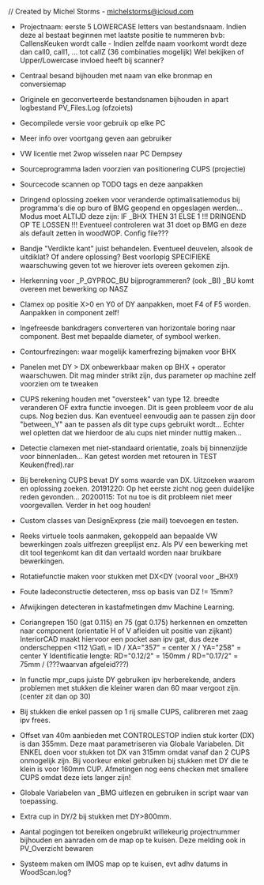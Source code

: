 //  Created by Michel Storms - michelstorms@icloud.com

- Projectnaam: eerste 5 LOWERCASE letters van bestandsnaam. Indien deze al bestaat beginnen met laatste positie te nummeren
    bvb: CallensKeuken wordt calle - Indien zelfde naam voorkomt wordt deze dan call0, call1, ... tot callZ (36 combinaties mogelijk)
    Wel bekijken of Upper/Lowercase invloed heeft bij scanner?

- Centraal besand bijhouden met naam van elke bronmap en conversiemap

- Originele en geconverteerde bestandsnamen bijhouden in apart logbestand PV_Files.Log (ofzoiets)

- Gecompilede versie voor gebruik op elke PC

- Meer info over voortgang geven aan gebruiker

- VW licentie met 2wop wisselen naar PC Dempsey

- Sourceprogramma laden voorzien van positionering CUPS (projectie)

- Sourcecode scannen op TODO tags en deze aanpakken

- Dringend oplossing zoeken voor veranderde optimalisatiemodus bij programma's die op buro of BMG geopend en opgeslagen werden...
    Modus moet ALTIJD deze zijn: IF _BHX THEN 31 ELSE 1 !!! DRINGEND OP TE LOSSEN !!! Eventueel controleren wat 31 doet op BMG en deze als
    default zetten in woodWOP. Config file???

- Bandje "Verdikte kant" juist behandelen. Eventueel deuvelen, alsook de uitdiklat? Of andere oplossing?
    Best voorlopig SPECIFIEKE waarschuwing geven tot we hierover iets overeen gekomen zijn.

- Herkenning voor  _P_GYPROC_BU bijprogrammeren? (ook _BI) _BU komt overeen met bewerking op NASZ

- Clamex op positie X>0 en Y0 of DY aanpakken, moet F4 of F5 worden. Aanpakken in component zelf!

- Ingefreesde bankdragers converteren van horizontale boring naar component. Best met bepaalde diameter, of symbool werken.

- Contourfrezingen: waar mogelijk kamerfrezing bijmaken voor BHX

- Panelen met DY > DX onbewerkbaar maken op BHX + operator waarschuwen.
    Dit mag minder strikt zijn, dus parameter op machine zelf voorzien om te tweaken

- CUPS rekening houden met "oversteek" van type 12. breedte veranderen OF extra functie invoegen. Dit is geen probleem voor de alu cups. Nog bezien dus.
    Kan eventueel eenvoudig aan te passen zijn door "between_Y" aan te passen als dit type cups gebruikt wordt... Echter wel opletten dat we hierdoor de alu cups niet minder nuttig maken...

- Detectie clamexen met niet-standaard orientatie, zoals bij binnenzijde voor binnenladen... Kan getest worden met retouren in TEST
    Keuken(fred).rar

- Bij berekening CUPS bevat DY soms waarde van DX. Uitzoeken waarom en oplossing zoeken.
    20191220: Op het eerste zicht nog geen duidelijke reden gevonden...
    20200115: Tot nu toe is dit probleem niet meer voorgevallen. Verder in het oog houden!

- Custom classes van DesignExpress (zie mail) toevoegen en testen.

- Reeks virtuele tools aanmaken, gekoppeld aan bepaalde VW bewerkingen zoals uitfrezen greeplijst enz. Als PV een bewerking
    met dit tool tegenkomt kan dit dan vertaald worden naar bruikbare bewerkingen.

- Rotatiefunctie maken voor stukken met DX<DY (vooral voor _BHX!)

- Foute ladeconstructie detecteren, mss op basis van DZ != 15mm?

- Afwijkingen detecteren in kastafmetingen dmv Machine Learning.

- Coriangrepen 150 (gat 0.115) en 75 (gat 0.175) herkennen en omzetten naar component
    (orientatie H of V afleiden uit positie van zijkant)
    InteriorCAD maakt hiervoor een pocket aan ipv gat, dus deze onderscheppen
    <112 \Gat\ = ID / XA="357" = center X / YA="258" = center Y
    Identificatie lengte: RD="0.12/2" = 150mm / RD="0.17/2" = 75mm / (???waarvan afgeleid???)

- In functie mpr_cups juiste DY gebruiken ipv herberekende, anders problemen met stukken die kleiner waren dan 60 maar vergoot zijn. (center zit dan op 30)

- Bij stukken die enkel passen op 1 rij smalle CUPS, calibreren met zaag ipv frees.

- Offset van 40m aanbieden met CONTROLESTOP indien stuk korter (DX) is dan 355mm. Deze maat parametriseren via Globale Variabelen.
    Dit ENKEL doen voor stukken tot DX van 315mm omdat vanaf dan 2 CUPS onmogelijk zijn.
    Bij voorkeur enkel gebruiken bij stukken met DY die te klein is voor 160mm CUP.
    Afmetingen nog eens checken met smallere CUPS omdat deze iets langer zijn!

- Globale Variabelen van _BMG uitlezen en gebruiken in script waar van toepassing.

- Extra cup in DY/2 bij stukken met DY>800mm.

- Aantal pogingen tot bereiken ongebruikt willekeurig projectnummer bijhouden en aanraden om de map op te kuisen.
    Deze melding ook in PV_Overzicht bewaren

- Systeem maken om IMOS map op te kuisen, evt adhv datums in WoodScan.log?
